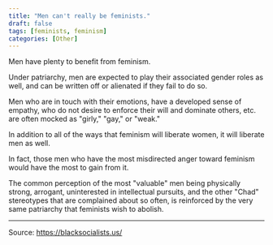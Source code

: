 ```yaml
---
title: "Men can't really be feminists."
draft: false
tags: [feminists, feminism]
categories: [Other]
---
```


Men have plenty to benefit from feminism.  
  
Under patriarchy, men are expected to play their associated gender roles as well, and can be written off or alienated if they fail to do so.  
  
Men who are in touch with their emotions, have a developed sense of empathy, who do not desire to enforce their will and dominate others, etc. are often mocked as "girly," "gay," or "weak."  
  
In addition to all of the ways that feminism will liberate women, it will liberate men as well.  
  
In fact, those men who have the most misdirected anger toward feminism would have the most to gain from it.  
  
The common perception of the most "valuable" men being physically strong, arrogant, uninterested in intellectual pursuits, and the other "Chad" stereotypes that are complained about so often, is reinforced by the very same patriarchy that feminists wish to abolish.

----
Source: https://blacksocialists.us/

